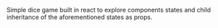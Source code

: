Simple dice game built in react to explore components states and child inheritance of the aforementioned states as props.
